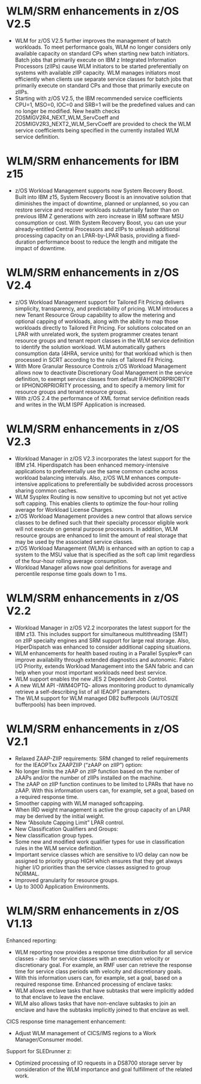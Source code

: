 WLM/SRM enhancements in z/OS V2.5
=================================
* WLM for z/OS V2.5 further improves the management of batch workloads. To meet performance goals, WLM no longer considers only available capacity on standard CPs when starting new batch initiators. Batch jobs that primarily execute on IBM z Integrated Information Processors (zIIPs) cause WLM initiators to be started preferentially on systems with available zIIP capacity. WLM manages initiators most efficiently when clients use separate service classes for batch jobs that primarily execute on standard CPs and those that primarily execute on zIIPs.
* Starting with z/OS V2.5, the IBM recommended service coefficients CPU=1, MSO=0, IOC=0 and SRB=1 will be the predefined values and can no longer be modified. New health checks ZOSMIGV2R4_NEXT_WLM_ServCoeff and ZOSMIGV2R3_NEXT2_WLM_ServCoeff are provided to check the WLM service coefficients being specified in the currently installed WLM service definition.

WLM/SRM enhancements for IBM z15
================================
* z/OS Workload Management supports now System Recovery Boost. Built into IBM z15, System Recovery Boost is an innovative solution that diminishes the impact of downtime, planned or unplanned, so you can restore service and recover workloads substantially faster than on previous IBM Z generations with zero increase in IBM software MSU consumption or cost. With System Recovery Boost, you can use your already-entitled Central Processors and zIIPs to unleash additional processing capacity on an LPAR-by-LPAR basis, providing a fixed-duration performance boost to reduce the length and mitigate the impact of downtime.

WLM/SRM enhancements in z/OS V2.4
=================================
* z/OS Workload Management support for Tailored Fit Pricing delivers simplicity, transparency, and predictability of pricing. WLM introduces a new Tenant Resource Group capability to allow the metering and optional capping of workloads, along with the ability to map those workloads directly to Tailored Fit Pricing. For solutions colocated on an LPAR with unrelated work, the system programmer creates tenant resource groups and tenant report classes in the WLM service definition to identify the solution workload. WLM automatically gathers consumption data (4HRA, service units) for that workload which is then processed in SCRT according to the rules of Tailored Fit Pricing.
* With More Granular Ressource Controls z/OS Workload Management allows now to deactivate Discretionary Goal Management in the service definition, to exempt service classes from default IFAHONORPRIORITY or IIPHONORPRIORITY processing, and to specify a memory limit for resource groups and tenant resource groups.
* With z/OS 2.4 the performance of XML format service definition reads and writes in the WLM ISPF Application is increased.

WLM/SRM enhancements in z/OS V2.3
=================================
* Workload Manager in z/OS V2.3 incorporates the latest support for the IBM z14. Hiperdispatch has been enhanced memory-intensive applications to preferentially use the same common cache across workload balancing intervals. Also, z/OS WLM enhances compute- intensive applications to preferentially be subdivided across processors sharing common caches.
* WLM Sysplex Routing is now sensitive to upcoming but not yet active soft capping. This enables clients to optimize the four-hour rolling average for Workload License Charges.
* z/OS Workload Management provides a new control that allows service classes to be defined such that their specialty processor eligible work will not execute on general purpose processors. In addition, WLM resource groups are enhanced to limit the amount of real storage that may be used by the associated service classes.
* z/OS Workload Management (WLM) is enhanced with an option to cap a system to the MSU value that is specified as the soft cap limit regardless of the four-hour rolling average consumption.
* Workload Manager allows now goal definitions for average and percentile response time goals down to 1 ms.

WLM/SRM enhancements in z/OS V2.2
=================================
* Workload Manager in z/OS V2.2 incorporates the latest support for the IBM z13. This includes support for simultaneous multithreading (SMT) on zIIP specialty engines and SRM support for large real storage. Also, HiperDispatch was enhanced to consider additional capping situations.
* WLM enhancements for health based routing in a Parallel Sysplex® can improve availability through extended diagnostics and autonomic.
Fabric I/O Priority, extends Workload Management into the SAN fabric and can help when your most important workloads need best service.
* WLM support enables the new JES 2 Dependent Job Control.
* A new WLM API -IWM4OPTQ- allows monitoring product to dynamically retrieve a self-describing list of all IEAOPT parameters.
* The WLM support for WLM managed DB2 bufferpools (AUTOSIZE bufferpools) has been improved.

WLM/SRM enhancements in z/OS V2.1
=================================
* Relaxed ZAAP-ZIIP requirements: SRM changed to relief requirements for the IEAOPTxx ZAAPZIIP (“zAAP on zIIP”) option:
* No longer limits the zAAP on zIIP function based on the number of zAAPs and/or the number of zIIPs installed on the machine.
* The zAAP on zIIP function continues to be limited to LPARs that have no zAAP. With this information users can, for example, set a goal, based on a required response time.
* Smoother capping with WLM managed softcapping.
* When IRD weight management is active the group capacity of an LPAR may be derived by the initial weight.
* New “Absolute Capping Limit” LPAR control.
* New Classification Qualifiers and Groups:
* New classification group types.
* Some new and modified work qualifier types for use in classification rules in the WLM service definition.
* Important service classes which are sensitive to I/O delay can now be assigned to priority group HIGH which ensures that they get always higher I/O priorities than the service classes assigned to group NORMAL.
* Improved granularity for resource groups.
* Up to 3000 Application Environments.

WLM/SRM enhancements in z/OS V1.13
==================================
Enhanced reporting:
* WLM reporting now provides a response time distribution for all service classes - also for service classes with an execution velocity or discretionary goal. For example, an RMF user can retrieve the response time for service class periods with velocity and discretionary goals.
* With this information users can, for example, set a goal, based on a required response time.
Enhanced processing of enclave tasks:
* WLM allows enclave tasks that have subtasks that were implicitly added to that enclave to leave the enclave.
* WLM also allows tasks that have non-enclave subtasks to join an enclave and have the subtasks implicitly joined to that enclave as well.

CICS response time management enhancement:
* Adjust WLM management of CICS/IMS regions to a Work Manager/Consumer model.

Support for SLEDrunner z:
* Optimized processing of IO requests in a DS8700 storage server by consideration of the WLM importance and goal fulfillment of the related work.
